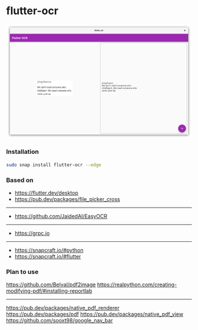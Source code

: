 # flutter-ocr

![screenshot](screenshot.png)

### Installation
```bash
sudo snap install flutter-ocr --edge
```

### Based on
* https://flutter.dev/desktop
* https://pub.dev/packages/file_picker_cross
___
* https://github.com/JaidedAI/EasyOCR
___
* https://grpc.io
___
* https://snapcraft.io/#python
* https://snapcraft.io/#flutter

### Plan to use
https://github.com/Belval/pdf2image
https://realpython.com/creating-modifying-pdf/#installing-reportlab

___

https://pub.dev/packages/native_pdf_renderer
https://pub.dev/packages/pdf
https://pub.dev/packages/native_pdf_view
https://github.com/sooxt98/google_nav_bar
